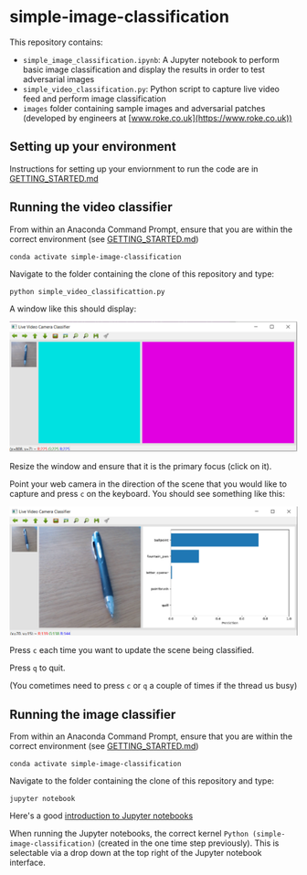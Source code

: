 # simple-image-classification

This repository contains:

* `simple_image_classification.ipynb`: A Jupyter notebook to perform basic image classification and display the results in order to test adversarial images
* `simple_video_classification.py`: Python script to capture live video feed and perform image classification 
* `images` folder containing sample images and adversarial patches (developed by engineers at [www.roke.co.uk](https://www.roke.co.uk))

## Setting up your environment

Instructions for setting up your enviornment to run the code are in [GETTING_STARTED.md](GETTING_STARTED.md)

## Running the video classifier

From within an Anaconda Command Prompt, ensure that you are within the correct environment (see [GETTING_STARTED.md](GETTING_STARTED.md))

```
conda activate simple-image-classification
```

Navigate to the folder containing the clone of this repository and type:

```
python simple_video_classificattion.py
```

A window like this should display:

![Initial video window](images/video_classification_window_init.png)

Resize the window and ensure that it is the primary focus (click on it).

Point your web camera in the direction of the scene that you would like to capture and press `c` on the keyboard. You should see something like this:

![Example video window](images/video_classification_window.png)

Press `c` each time you want to update the scene being classified.

Press `q` to quit.

(You cometimes need to press `c` or `q` a couple of times if the thread us busy)

## Running the image classifier


From within an Anaconda Command Prompt, ensure that you are within the correct environment (see [GETTING_STARTED.md](GETTING_STARTED.md))

```
conda activate simple-image-classification
```

Navigate to the folder containing the clone of this repository and type:

```
jupyter notebook
```

Here's a good [introduction to Jupyter notebooks](https://jupyter-notebook-beginner-guide.readthedocs.io)

When running the Jupyter notebooks, the correct kernel ```Python (simple-image-classification)``` (created in the one time step previously). This is selectable via a drop down at the top right of the Jupyter notebook interface.
